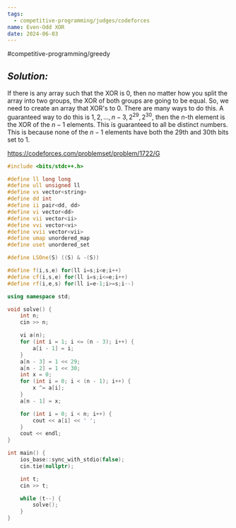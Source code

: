 ```yaml
---
tags:
  - competitive-programming/judges/codeforces
name: Even-Odd XOR
date: 2024-06-03
---
```

#competitive-programming/greedy 
## _Solution:_
If there is any array such that the XOR is 0, then no matter how you split the array into two groups, the XOR of both groups are going to be equal. So, we need to create an array that XOR's to 0. There are many ways to do this. A guaranteed way to do this is $1,2,\dots,n-3,2^{29},2^{30}$, then the $n$-th element is the XOR of the $n-1$ elements. This is guaranteed to all be distinct numbers. This is because none of the $n-1$ elements have both the 29th and 30th bits set to 1.

https://codeforces.com/problemset/problem/1722/G
```cpp
#include <bits/stdc++.h>

#define ll long long
#define ull unsigned ll
#define vs vector<string>
#define dd int
#define ii pair<dd, dd>
#define vi vector<dd>
#define vii vector<ii>
#define vvi vector<vi>
#define vvii vector<vii>
#define umap unordered_map
#define uset unordered_set

#define LSOne(S) ((S) & -(S))

#define f(i,s,e) for(ll i=s;i<e;i++)
#define cf(i,s,e) for(ll i=s;i<=e;i++)
#define rf(i,e,s) for(ll i=e-1;i>=s;i--)

using namespace std;

void solve() {
    int n;
    cin >> n;

    vi a(n);
    for (int i = 1; i <= (n - 3); i++) {
        a[i - 1] = i;
    }
    a[n - 3] = 1 << 29;
    a[n - 2] = 1 << 30;
    int x = 0;
    for (int i = 0; i < (n - 1); i++) {
        x ^= a[i];
    }
    a[n - 1] = x;

    for (int i = 0; i < n; i++) {
        cout << a[i] << ' ';
    }
    cout << endl;
}

int main() {
    ios_base::sync_with_stdio(false);
    cin.tie(nullptr);

    int t;
    cin >> t;

    while (t--) {
        solve();
    }
}
```